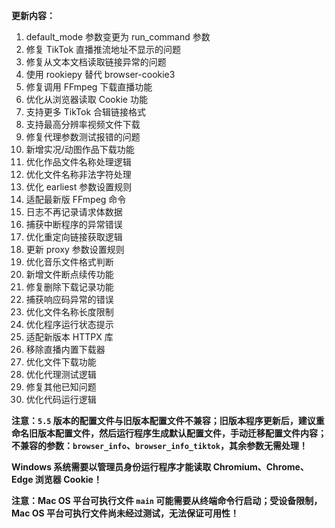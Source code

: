 **更新内容：**

1. default_mode 参数变更为 run_command 参数
2. 修复 TikTok 直播推流地址不显示的问题
3. 修复从文本文档读取链接异常的问题
4. 使用 rookiepy 替代 browser-cookie3
5. 修复调用 FFmpeg 下载直播功能
6. 优化从浏览器读取 Cookie 功能
7. 支持更多 TikTok 合辑链接格式
8. 支持最高分辨率视频文件下载
9. 修复代理参数测试报错的问题
10. 新增实况/动图作品下载功能
11. 优化作品文件名称处理逻辑
12. 优化文件名称非法字符处理
13. 优化 earliest 参数设置规则
14. 适配最新版 FFmpeg 命令
15. 日志不再记录请求体数据
16. 捕获中断程序的异常错误
17. 优化重定向链接获取逻辑
18. 更新 proxy 参数设置规则
19. 优化音乐文件格式判断
20. 新增文件断点续传功能
21. 修复删除下载记录功能
22. 捕获响应码异常的错误
23. 优化文件名称长度限制
24. 优化程序运行状态提示
25. 适配新版本 HTTPX 库
26. 移除直播内置下载器
27. 优化文件下载功能
28. 优化代理测试逻辑
29. 修复其他已知问题
30. 优化代码运行逻辑

<p><strong>注意：<code>5.5</code> 版本的配置文件与旧版本配置文件不兼容；旧版本程序更新后，建议重命名旧版本配置文件，然后运行程序生成默认配置文件，手动迁移配置文件内容；不兼容的参数：<code>browser_info</code>、<code>browser_info_tiktok</code>，其余参数无需处理！</strong></p>

<p><strong>Windows 系统需要以管理员身份运行程序才能读取 Chromium、Chrome、Edge 浏览器 Cookie！</strong></p>

<p><strong>注意：Mac OS 平台可执行文件 <code>main</code> 可能需要从终端命令行启动；受设备限制，Mac OS 平台可执行文件尚未经过测试，无法保证可用性！</strong></p>
